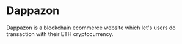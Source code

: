 # Dappazon

Dappazon is a blockchain ecommerce website which let's users do transaction with their ETH cryptocurrency. 
